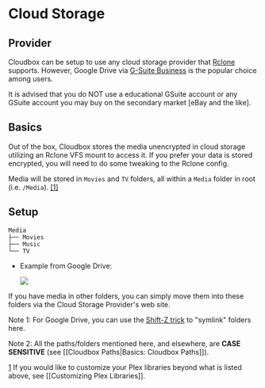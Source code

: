 # Cloud Storage

## Provider

Cloudbox can be setup to use any cloud storage provider that [Rclone](https://rclone.org/) supports. However, Google Drive via [G-Suite Business](https://gsuite.google.com/pricing.html) is the popular choice among users.

It is advised that you do NOT use a educational GSuite account or any GSuite account you may buy on the secondary market \[eBay and the like\].

## Basics

Out of the box, Cloudbox stores the media unencrypted in cloud storage utilizing an Rclone VFS mount to access it. If you prefer your data is stored encrypted, you will need to do some tweaking to the Rclone config.

Media will be stored in `Movies` and `TV` folders, all within a `Media` folder in root \(i.e. `/Media`\). [\[1\]](prerequisites-cloud-storage.md#note1)

## Setup <a id="note1ref"></a>

```text
Media
├── Movies
├── Music
└── TV
```

* Example from Google Drive:

  ![](https://i.imgur.com/kwnNjni.png)

If you have media in other folders, you can simply move them into these folders via the Cloud Storage Provider's web site.

Note 1: For Google Drive, you can use the [Shift-Z trick](https://www.labnol.org/internet/add-files-multiple-drive-folders/28715/) to "symlink" folders here.

Note 2: All the paths/folders mentioned here, and elsewhere, are **CASE SENSITIVE** \(see \[\[Cloudbox Paths\|Basics: Cloudbox Paths\]\]\).

 [1](prerequisites-cloud-storage.md#note1ref) If you would like to customize your Plex libraries beyond what is listed above, see \[\[Customizing Plex Libraries\]\].


